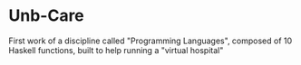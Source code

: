 # Unb-Care
First work of a discipline called "Programming Languages", composed of 10 Haskell functions, built to help running a "virtual hospital"
